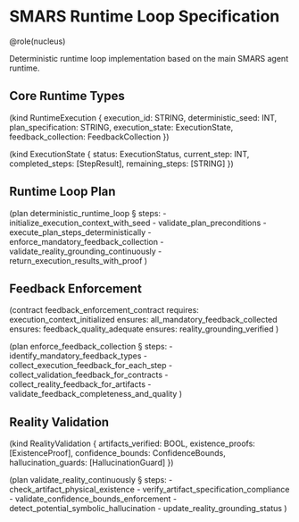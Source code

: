 # SMARS Runtime Loop Specification

@role(nucleus)

Deterministic runtime loop implementation based on the main SMARS agent runtime.

## Core Runtime Types

(kind RuntimeExecution {
  execution_id: STRING,
  deterministic_seed: INT,
  plan_specification: STRING,
  execution_state: ExecutionState,
  feedback_collection: FeedbackCollection
})

(kind ExecutionState {
  status: ExecutionStatus,
  current_step: INT,
  completed_steps: [StepResult],
  remaining_steps: [STRING]
})

## Runtime Loop Plan

(plan deterministic_runtime_loop
  § steps:
    - initialize_execution_context_with_seed
    - validate_plan_preconditions
    - execute_plan_steps_deterministically
    - enforce_mandatory_feedback_collection
    - validate_reality_grounding_continuously
    - return_execution_results_with_proof
)

## Feedback Enforcement

(contract feedback_enforcement_contract
  requires: execution_context_initialized
  ensures: all_mandatory_feedback_collected
  ensures: feedback_quality_adequate
  ensures: reality_grounding_verified
)

(plan enforce_feedback_collection
  § steps:
    - identify_mandatory_feedback_types
    - collect_execution_feedback_for_each_step
    - collect_validation_feedback_for_contracts
    - collect_reality_feedback_for_artifacts
    - validate_feedback_completeness_and_quality
)

## Reality Validation

(kind RealityValidation {
  artifacts_verified: BOOL,
  existence_proofs: [ExistenceProof],
  confidence_bounds: ConfidenceBounds,
  hallucination_guards: [HallucinationGuard]
})

(plan validate_reality_continuously
  § steps:
    - check_artifact_physical_existence
    - verify_artifact_specification_compliance
    - validate_confidence_bounds_enforcement
    - detect_potential_symbolic_hallucination
    - update_reality_grounding_status
)